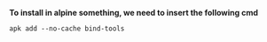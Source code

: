 **To install in alpine something, we need to insert the following cmd**
```
apk add --no-cache bind-tools
```
